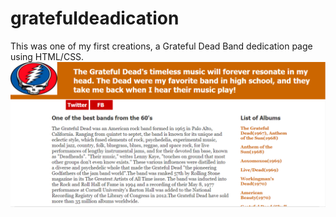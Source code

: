 # gratefuldeadication
This was one of my first creations, a Grateful Dead Band dedication page using HTML/CSS.
![Screenshot](gd.png)
